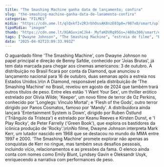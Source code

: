 ```yaml
---
title: "The Smashing Machine ganha data de lançamento; confira"
slug: "the-smashing-machine-ganha-data-de-lanamento-confira"
categoria: "FILMES"
midia: "https://cdn.ome.lt/qlQxkfIv2RJrbhOssAK8nzE03p0=/987x0/smart/uploads/conteudo/fotos/Design_sem_nome_-_2025-04-02T195341.144.png"
tipoMidia: "imagem"
thumb: "https://cdn.ome.lt/XGAGvximCJk4-_MyfaKDVRq95Gs=/480x360/smart/extras/conteudos/Design_sem_nome_-_2025-04-02T195341.144.png"
tags: ["Dwayne Johnson", "The Smashing Machine", "estreia de filme", "Benny Safdie", "MMA", "filme de luta", "Diamond distribuidora", "Mark Kerr"]
data: "2025-04-02T23:09:33.993Z"
---
```


O aguardado filme 'The Smashing Machine', com Dwayne Johnson no papel principal e direção de Benny Safdie, conhecido por 'Joias Brutas', já tem data marcada para chegar aos cinemas americanos: 3 de outubro. A distribuição no Brasil ficará por conta da Diamond, que anunciou o lançamento nacional para 16 de outubro, duas semanas após a estreia nos Estados Unidos.\n\n A Diamond, responsável pela distribuição de 'The Smashing Machine' no Brasil, revelou em agosto de 2024 que também trará outros títulos de peso. Entre eles estão 'I Want Your Sex', um thriller erótico estrelado por Olivia Wilde; 'Keeper', um novo filme de terror de Oz Perkins, conhecido por 'Longlegs: Vínculo Mortal'; e 'Flesh of the Gods', outro terror dirigido por Panos Cosmatos, famoso por 'Mandy'. A distribuidora ainda lançará 'Entertainment System is Down', dirigido por Ruben Östlund ('Triângulo da Tristeza') e estrelado por Keanu Reeves e Kirsten Dunst, e 'I Play Rocky', de Peter Farrelly ('Green Book'), que explora os bastidores da icônica produção de 'Rocky'.\n\nNo filme, Dwayne Johnson interpreta Mark Kerr, um lutador nascido em 1968 que se destacou no mundo do MMA entre 1997 e 2000. 'The Smashing Machine' promete explorar não apenas as conquistas de Kerr no ringue, mas também seus desafios pessoais, incluindo vício, relacionamentos e as pressões da fama. O elenco ainda conta com nomes como Emily Blunt, Lyndsey Gavin e Oleksandr Usyk, enriquecendo a narrativa com performances de peso.